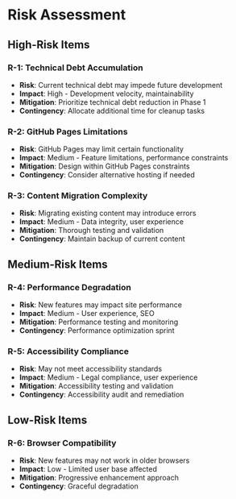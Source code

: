 # Risk Assessment

## High-Risk Items

### R-1: Technical Debt Accumulation
- **Risk**: Current technical debt may impede future development
- **Impact**: High - Development velocity, maintainability
- **Mitigation**: Prioritize technical debt reduction in Phase 1
- **Contingency**: Allocate additional time for cleanup tasks

### R-2: GitHub Pages Limitations
- **Risk**: GitHub Pages may limit certain functionality
- **Impact**: Medium - Feature limitations, performance constraints
- **Mitigation**: Design within GitHub Pages constraints
- **Contingency**: Consider alternative hosting if needed

### R-3: Content Migration Complexity
- **Risk**: Migrating existing content may introduce errors
- **Impact**: Medium - Data integrity, user experience
- **Mitigation**: Thorough testing and validation
- **Contingency**: Maintain backup of current content

## Medium-Risk Items

### R-4: Performance Degradation
- **Risk**: New features may impact site performance
- **Impact**: Medium - User experience, SEO
- **Mitigation**: Performance testing and monitoring
- **Contingency**: Performance optimization sprint

### R-5: Accessibility Compliance
- **Risk**: May not meet accessibility standards
- **Impact**: Medium - Legal compliance, user experience
- **Mitigation**: Accessibility testing and validation
- **Contingency**: Accessibility audit and remediation

## Low-Risk Items

### R-6: Browser Compatibility
- **Risk**: New features may not work in older browsers
- **Impact**: Low - Limited user base affected
- **Mitigation**: Progressive enhancement approach
- **Contingency**: Graceful degradation
